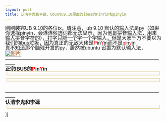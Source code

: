 ```yaml
---
layout: post
title: 认清李鬼和李逵，Ubuntu9.10里面的ibus的PinYin和pinyin
---
```

<font class="Apple-style-span" size="3"><span class="Apple-style-span" style="font-size: 12px;"><span style="font-family: 'Lucida Grande', Verdana, Helvetica, Arial, sans-serif; -webkit-border-horizontal-spacing: 5px; -webkit-border-vertical-spacing: 5px;"><div style="margin-top: 0px; margin-right: 0px; margin-bottom: 0px; margin-left: 0px; padding-top: 0px; padding-right: 0px; padding-bottom: 0px; padding-left: 0px; font-size: 1em; line-height: 16px; font-family: 'Lucida Grande', 'Trebuchet MS', Helvetica, Arial, sans-serif;">刚刚装完UB 9.10的各位tx，请注意，ub 9.10 默认的输入法是py（如果你选择pinyin，会连连候选词都无法显示，因为他是拼音输入法，用来输入拼音字符的），打字只能一个字一个字输入，但是大家千万不要以为我们的ibus垃圾，因为真正的无敌大佬是<span style="margin-top: 0px; margin-right: 0px; margin-bottom: 0px; margin-left: 0px; padding-top: 0px; padding-right: 0px; padding-bottom: 0px; padding-left: 0px; color: #ff0000;">P</span>in<span style="margin-top: 0px; margin-right: 0px; margin-bottom: 0px; margin-left: 0px; padding-top: 0px; padding-right: 0px; padding-bottom: 0px; padding-left: 0px; color: #ff0000;">Y</span>in而不是<span style="margin-top: 0px; margin-right: 0px; margin-bottom: 0px; margin-left: 0px; padding-top: 0px; padding-right: 0px; padding-bottom: 0px; padding-left: 0px; color: #ff0000;">p</span>in<span style="margin-top: 0px; margin-right: 0px; margin-bottom: 0px; margin-left: 0px; padding-top: 0px; padding-right: 0px; padding-bottom: 0px; padding-left: 0px; color: #ff0000;">y</span>in<br style="margin-top: 0px; margin-right: 0px; margin-bottom: 0px; margin-left: 0px; padding-top: 0px; padding-right: 0px; padding-bottom: 0px; padding-left: 0px;" />真不知道那个脑残开发的py，居然被ubuntu 设置为默认输入法，<a href="http://bbs.jpu.edu.cn/images/smilies/youxihou/11.GIF" onclick="return hs.expand(this)" style="margin-top: 0px; margin-right: 0px; margin-bottom: 0px; margin-left: 0px; padding-top: 0px; padding-right: 0px; padding-bottom: 0px; padding-left: 0px; cursor: url(http://forum.ubuntu.org.cn/styles/UbuntuCN/theme/highslide/graphics/zoomin.cur), pointer; outline-style: none; outline-width: initial; outline-color: initial; text-decoration: none; color: #9f4c09;" target="_blank"><img src="http://bbs.jpu.edu.cn/images/smilies/youxihou/11.GIF" alt="图片" style="margin-top: 0px; margin-right: 0px; margin-bottom: 0px; margin-left: 0px; padding-top: 0px; padding-right: 0px; padding-bottom: 0px; padding-left: 0px; border-top-style: solid; border-right-style: solid; border-bottom-style: solid; border-left-style: solid; border-width: initial; border-color: initial; border-top-width: 2px; border-right-width: 2px; border-bottom-width: 2px; border-left-width: 2px; border-top-color: silver; border-right-color: silver; border-bottom-color: silver; border-left-color: silver; max-height: 210px;" /></a><br style="margin-top: 0px; margin-right: 0px; margin-bottom: 0px; margin-left: 0px; padding-top: 0px; padding-right: 0px; padding-bottom: 0px; padding-left: 0px;" />—————————————————————————————————<br style="margin-top: 0px; margin-right: 0px; margin-bottom: 0px; margin-left: 0px; padding-top: 0px; padding-right: 0px; padding-bottom: 0px; padding-left: 0px;" /><span style="margin-top: 0px; margin-right: 0px; margin-bottom: 0px; margin-left: 0px; padding-top: 0px; padding-right: 0px; padding-bottom: 0px; padding-left: 0px; font-weight: bold;">正宗IBUS的<span style="margin-top: 0px; margin-right: 0px; margin-bottom: 0px; margin-left: 0px; padding-top: 0px; padding-right: 0px; padding-bottom: 0px; padding-left: 0px; color: #ff0000;">P</span>in<span style="margin-top: 0px; margin-right: 0px; margin-bottom: 0px; margin-left: 0px; padding-top: 0px; padding-right: 0px; padding-bottom: 0px; padding-left: 0px; color: #ff0000;">Y</span>in</span><div style="margin-top: 0px; margin-right: 5px; margin-bottom: 10px; margin-left: 5px; padding-top: 5px; padding-right: 5px; padding-bottom: 5px; padding-left: 5px; border-top-color: #dbba75; border-right-color: #dbba75; border-bottom-color: #dbba75; border-left-color: #dbba75; border-top-width: 1px; border-right-width: 1px; border-bottom-width: 1px; border-left-width: 1px; border-top-style: solid; border-right-style: solid; border-bottom-style: solid; border-left-style: solid; font-weight: normal; font-size: 0.85em; line-height: 16px; font-family: 'Lucida Grande', 'Trebuchet MS', Helvetica, Arial, sans-serif; background-color: #fafafa; color: #444444;"><img src="http://forum.ubuntu.org.cn/download/file.php?id=83137" alt="" /><br /></div><div style="margin-top: 0px; margin-right: 5px; margin-bottom: 10px; margin-left: 5px; padding-top: 5px; padding-right: 5px; padding-bottom: 5px; padding-left: 5px; border-top-color: #dbba75; border-right-color: #dbba75; border-bottom-color: #dbba75; border-left-color: #dbba75; border-top-width: 1px; border-right-width: 1px; border-bottom-width: 1px; border-left-width: 1px; border-top-style: solid; border-right-style: solid; border-bottom-style: solid; border-left-style: solid; font-weight: normal; font-size: 0.85em; line-height: 16px; font-family: 'Lucida Grande', 'Trebuchet MS', Helvetica, Arial, sans-serif; background-color: #fafafa; color: #444444;"><img src="http://forum.ubuntu.org.cn/download/file.php?id=83138" alt="" /><br style="margin-top: 0px; margin-right: 0px; margin-bottom: 0px; margin-left: 0px; padding-top: 0px; padding-right: 0px; padding-bottom: 0px; padding-left: 0px;" /></div><br style="margin-top: 0px; margin-right: 0px; margin-bottom: 0px; margin-left: 0px; padding-top: 0px; padding-right: 0px; padding-bottom: 0px; padding-left: 0px;" />—————————————————————————————————<br style="margin-top: 0px; margin-right: 0px; margin-bottom: 0px; margin-left: 0px; padding-top: 0px; padding-right: 0px; padding-bottom: 0px; padding-left: 0px;" /><span style="margin-top: 0px; margin-right: 0px; margin-bottom: 0px; margin-left: 0px; padding-top: 0px; padding-right: 0px; padding-bottom: 0px; padding-left: 0px; font-weight: bold;">认清李鬼和李逵</span><div style="margin-top: 0px; margin-right: 5px; margin-bottom: 10px; margin-left: 5px; padding-top: 5px; padding-right: 5px; padding-bottom: 5px; padding-left: 5px; border-top-color: #dbba75; border-right-color: #dbba75; border-bottom-color: #dbba75; border-left-color: #dbba75; border-top-width: 1px; border-right-width: 1px; border-bottom-width: 1px; border-left-width: 1px; border-top-style: solid; border-right-style: solid; border-bottom-style: solid; border-left-style: solid; font-weight: normal; font-size: 0.85em; line-height: 16px; font-family: 'Lucida Grande', 'Trebuchet MS', Helvetica, Arial, sans-serif; background-color: #fafafa; color: #444444;"><img src="http://forum.ubuntu.org.cn/download/file.php?id=83139" alt="" /></div></div></span></span></font>]]